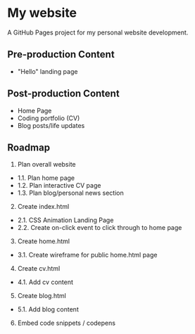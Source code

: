 # My website
A GitHub Pages project for my personal website development.

## Pre-production Content
- "Hello" landing page

## Post-production Content
- Home Page
- Coding portfolio (CV)
- Blog posts/life updates

## Roadmap
1. Plan overall website
- 1.1. Plan home page
- 1.2. Plan interactive CV page
- 1.3. Plan blog/personal news section

2. Create index.html
- 2.1. CSS Animation Landing Page
- 2.2. Create on-click event to click through to home page

3. Create home.html
- 3.1. Create wireframe for public home.html page

4. Create cv.html
- 4.1. Add cv content

5. Create blog.html
- 5.1. Add blog content

6. Embed code snippets / codepens
